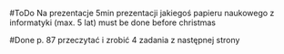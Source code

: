 #ToDo Na prezentacje 5min prezentacji jakiegoś papieru naukowego z informatyki (max. 5 lat)
must be done before christmas

#Done p. 87 przeczytać i zrobić 4 zadania z następnej strony